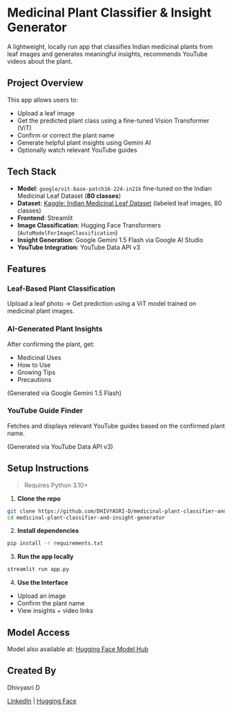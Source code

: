 # Medicinal Plant Classifier & Insight Generator

A lightweight, locally run app that classifies Indian medicinal plants from leaf images and generates meaningful insights, recommends YouTube videos about the plant.

## Project Overview

This app allows users to:

* Upload a leaf image
* Get the predicted plant class using a fine-tuned Vision Transformer (ViT)
* Confirm or correct the plant name
* Generate helpful plant insights using Gemini AI
* Optionally watch relevant YouTube guides


## Tech Stack

* **Model**: `google/vit-base-patch16-224-in21k` fine-tuned on the Indian Medicinal Leaf Dataset (**80 classes**)
* **Dataset**: [Kaggle: Indian Medicinal Leaf Dataset](https://www.kaggle.com/datasets/aryashah2k/indian-medicinal-leaves-dataset) (labeled leaf images, 80 classes)
* **Frontend**: Streamlit
* **Image Classification**: Hugging Face Transformers (`AutoModelForImageClassification`)
* **Insight Generation**: Google Gemini 1.5 Flash via Google AI Studio
* **YouTube Integration**: YouTube Data API v3


## Features

### Leaf-Based Plant Classification

Upload a leaf photo -> Get prediction using a ViT model trained on medicinal plant images.

### AI-Generated Plant Insights

After confirming the plant, get:

* Medicinal Uses
* How to Use
* Growing Tips
* Precautions

(Generated via Google Gemini 1.5 Flash)

### YouTube Guide Finder

Fetches and displays relevant YouTube guides based on the confirmed plant name.

(Generated via YouTube Data API v3)

## Setup Instructions

> Requires Python 3.10+

1. **Clone the repo**

```bash
git clone https://github.com/DHIVYASRI-D/medicinal-plant-classifier-and-insight-generator.git
cd medicinal-plant-classifier-and-insight-generator
```

2. **Install dependencies**

```bash
pip install -r requirements.txt
```

3. **Run the app locally**

```bash
streamlit run app.py
```

4. **Use the Interface**

* Upload an image
* Confirm the plant name
* View insights + video links

## Model Access

Model also available at: [Hugging Face Model Hub](https://huggingface.co/dhivyasri-d/vit-plant-classifier)


## Created By

Dhivyasri D

[LinkedIn](https://www.linkedin.com/in/dhivyasri-d/) | [Hugging Face](https://huggingface.co/dhivyasri-d) 

